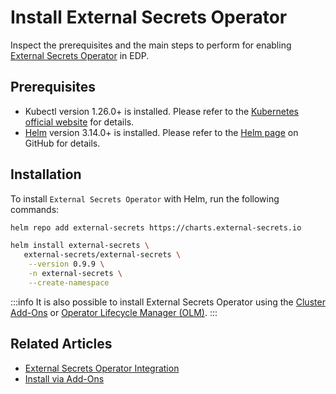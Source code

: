 # Install External Secrets Operator

Inspect the prerequisites and the main steps to perform for enabling [External Secrets Operator](https://external-secrets.io/) in EDP.

## Prerequisites

* Kubectl version 1.26.0+ is installed. Please refer to the [Kubernetes official website](https://kubernetes.io/releases/download/) for details.
* [Helm](https://helm.sh) version 3.14.0+ is installed. Please refer to the [Helm page](https://github.com/helm/helm/releases) on GitHub for details.

## Installation

To install `External Secrets Operator` with Helm, run the following commands:

```bash
helm repo add external-secrets https://charts.external-secrets.io

helm install external-secrets \
   external-secrets/external-secrets \
    --version 0.9.9 \
    -n external-secrets \
    --create-namespace
```

:::info
  It is also possible to install External Secrets Operator using the [Cluster Add-Ons](../add-ons-overview.md) or [Operator Lifecycle Manager (OLM)](https://operatorhub.io/operator/external-secrets-operator).
:::

## Related Articles

* [External Secrets Operator Integration](external-secrets-operator-integration.md)
* [Install via Add-Ons](../add-ons-overview.md)
